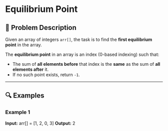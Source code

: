 # Equilibrium Point

## 📜 Problem Description
Given an array of integers `arr[]`, the task is to find the **first equilibrium point** in the array.

The **equilibrium point** in an array is an index (0-based indexing) such that:

- The sum of **all elements before** that index is the **same** as the sum of **all elements after** it.
- If no such point exists, return `-1`.

---

## 🔍 Examples

### Example 1
**Input:**
arr[] = [1, 2, 0, 3]
**Output:**
2